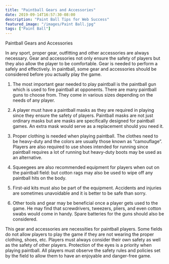 ```yaml
---
title: "Paintball Gears and Accessories"
date: 2019-09-14T16:57:30-08:00
description: "Paint Ball Tips for Web Success"
featured_image: "/images/Paint Ball.jpg"
tags: ["Paint Ball"]
---
```


Paintball Gears and Accessories

In any sport, proper gear, outfitting and other accessories are always necessary. Gear and accessories not only ensure the safety of players but they also allow the player to be comfortable. Gear is needed to perform a safely and effectively. In paintball, some gear and accessories should be considered before you actually play the game.

1.	The most important gear needed to play paintball is the paintball gun which is used to fire paintball at opponents. There are many paintball guns to choose from. They come in various sizes depending on the needs of any player.

2.	A player must have a paintball masks as they are required in playing since they ensure the safety of players. Paintball masks are not just ordinary masks but are masks are specifically designed for paintball games. An extra mask would serve as a replacement should you need it.

3.	Proper clothing is needed when playing paintball. The clothes need to be heavy-duty and the colors are usually those known as “camouflage”. Players are also required to use shoes intended for running since paintball requires a lot of running but heavy-duty boots may be used as an alternative.

4.	Squeegees are also recommended equipment for players when out on the paintball field: but cotton rags may also be used to wipe off any paintball hits on the body.

5.	First-aid kits must also be part of the equipment. Accidents and injuries are sometimes unavoidable and it is better to be safe than sorry.

6.	Other tools and gear may be beneficial once a player gets used to the game. He may find that screwdrivers, tweezers, pliers, and even cotton swabs would come in handy. Spare batteries for the guns should also be considered.

This gear and accessories are necessities for paintball players. Some fields do not allow players to play the game if they are not wearing the proper clothing, shoes, etc. Players must always consider their own safety as well as the safety of other players. Protection of the eyes is a priority when playing paintball. All players must observe the safety rules and policies set by the field to allow them to have an enjoyable and danger-free game.





